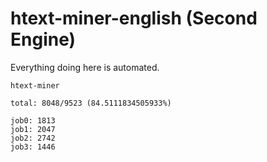 # htext-miner-english (Second Engine)

Everything doing here is automated.

```
htext-miner

total: 8048/9523 (84.5111834505933%)

job0: 1813
job1: 2047
job2: 2742
job3: 1446
```